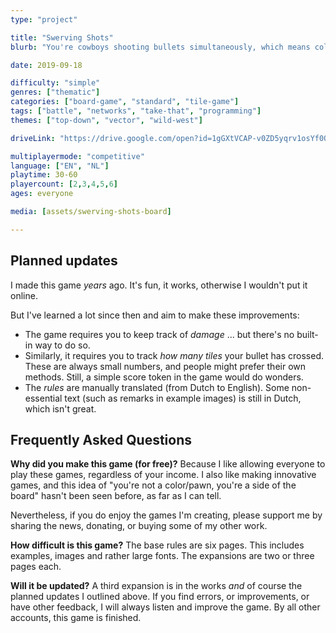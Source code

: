```yaml
---
type: "project"

title: "Swerving Shots"
blurb: "You're cowboys shooting bullets simultaneously, which means collisions might occur, which means you might just shoot yourself."

date: 2019-09-18

difficulty: "simple"
genres: ["thematic"]
categories: ["board-game", "standard", "tile-game"]
tags: ["battle", "networks", "take-that", "programming"]
themes: ["top-down", "vector", "wild-west"]

driveLink: "https://drive.google.com/open?id=1gGXtVCAP-v0ZD5yqrv1osYf0QE9SK4WB"

multiplayermode: "competitive"
language: ["EN", "NL"]
playtime: 30-60
playercount: [2,3,4,5,6]
ages: everyone

media: [assets/swerving-shots-board]

---
```


## Planned updates

I made this game _years_ ago. It's fun, it works, otherwise I wouldn't put it online.

But I've learned a lot since then and aim to make these improvements:
* The game requires you to keep track of _damage_ ... but there's no built-in way to do so.
* Similarly, it requires you to track _how many tiles_ your bullet has crossed. These are always small numbers, and people might prefer their own methods. Still, a simple score token in the game would do wonders.
* The _rules_ are manually translated (from Dutch to English). Some non-essential text (such as remarks in example images) is still in Dutch, which isn't great.

## Frequently Asked Questions

**Why did you make this game (for free)?** Because I like allowing everyone to play these games, regardless of your income. I also like making innovative games, and this idea of "you're not a color/pawn, you're a side of the board" hasn't been seen before, as far as I can tell.

Nevertheless, if you do enjoy the games I'm creating, please support me by sharing the news, donating, or buying some of my other work.

**How difficult is this game?** The base rules are six pages. This includes examples, images and rather large fonts. The expansions are two or three pages each.

**Will it be updated?** A third expansion is in the works _and_ of course the planned updates I outlined above. If you find errors, or improvements, or have other feedback, I will always listen and improve the game. By all other accounts, this game is finished.	